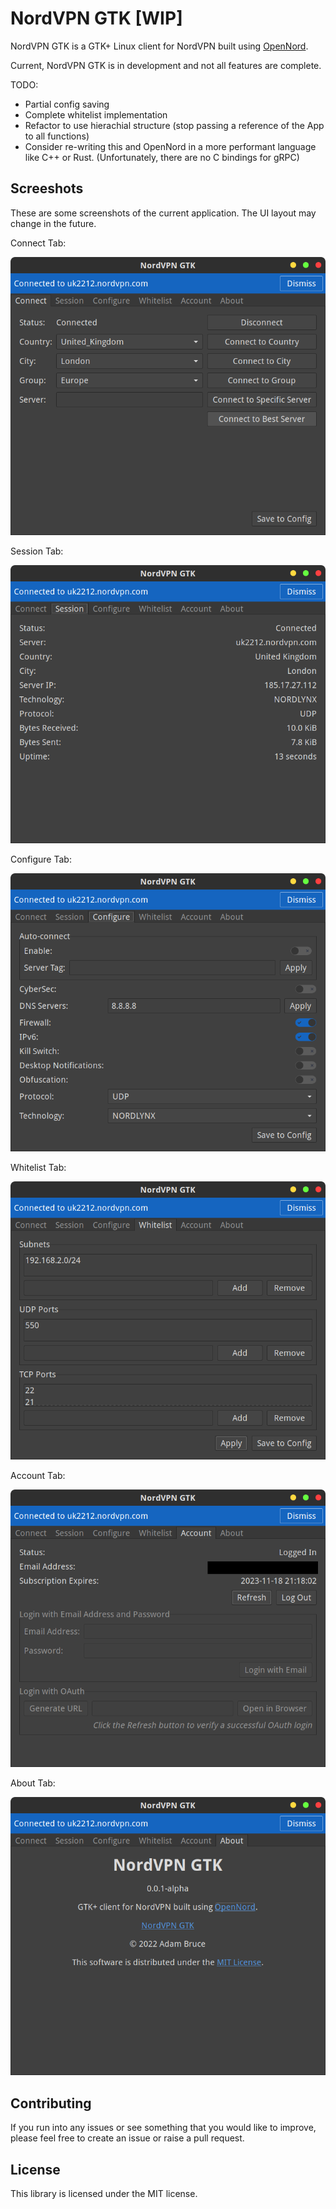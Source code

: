 # NordVPN GTK [WIP]

NordVPN GTK is a GTK+ Linux client for NordVPN built using [OpenNord](https://github.com/adamdb5/opennord).

Current, NordVPN GTK is in development and not all features are complete.

TODO:
 - Partial config saving
 - Complete whitelist implementation
 - Refactor to use hierachial structure (stop passing a reference of the App to all functions)
 - Consider re-writing this and OpenNord in a more performant language like C++ or Rust. (Unfortunately, there are no C bindings for gRPC)


## Screeshots
These are some screenshots of the current application. The UI layout may change in the future.

Connect Tab:

![img](/docs/images/ConnectTab.png)


Session Tab:

![img](/docs/images/SessionTab.png)


Configure Tab:

![img](/docs/images/ConfigureTab.png)


Whitelist Tab:

![img](/docs/images/WhitelistTab.png)


Account Tab:

![img](/docs/images/AccountTab.png)


About Tab:

![img](/docs/images/AboutTab.png)


## Contributing
If you run into any issues or see something that you would like to improve, please feel free to create an issue or raise
a pull request.

## License
This library is licensed under the MIT license.
